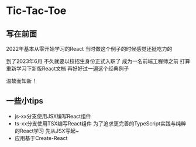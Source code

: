 # Tic-Tac-Toe

## 写在前面

2022年基本从零开始学习的React 当时做这个例子的时候感觉还挺吃力的

到了2023年6月 不久就要以校招生身份正式入职了 成为一名前端工程师之前 打算重新学习下新版React文档 再好好过一遍这个经典例子

温故而知新！

## 一些小tips

* js-xx分支使用JSX编写React组件
* ts-xx分支使用TSX编写React组件 为了追求更完善的TypeScript实践与纯粹的React学习 先从JSX写起~
* 应用基于Create-React
